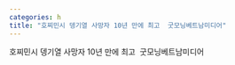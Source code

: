 ```yaml
---
categories: h
title: "호찌민시 뎅기열 사망자 10년 만에 최고  굿모닝베트남미디어"
---
```

호찌민시 뎅기열 사망자 10년 만에 최고&nbsp;&nbsp;굿모닝베트남미디어